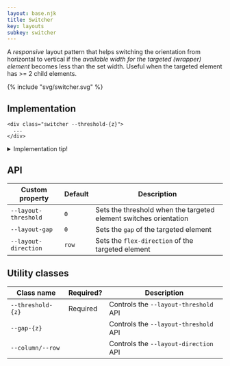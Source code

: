```yaml
---
layout: base.njk
title: Switcher
key: layouts
subkey: switcher
---
```


A _responsive_ layout pattern that helps switching the orientation from horizontal to vertical if the _available width for the targeted (wrapper) element_ becomes less than the set width. Useful when the targeted element has >= 2 child elements.

{% include "svg/switcher.svg" %}

## Implementation

```
<div class="switcher --threshold-{z}">
  ...
</div>
```

<details>
  <summary>Implementation tip!</summary>
  When you apply the <code>switcher</code> pattern to the "fixed" content of <code>sidebar</code> pattern, you can get an impressive layout. On larger available width, the content in the "fixed" sidebar has a vertical orientation. Once the available width decreases, the sidebar transforms into a vertical alignment. But the switcher does the opposite, as it now has more available width. To achieve this, ensure the <code>--threshold-{z}</code> class utility of the switcher has a <code>z+1</code> compared to the sidebar.</p>
</details>

## API

<div>
  <table>
    <thead>
      <tr><th>Custom property</th><th>Default</th><th>Description</th></tr>
    </thead>
    <tbody>
      <tr><td><code>--layout-threshold</code></td><td><code>0</code></td><td>Sets the threshold when the targeted element switches orientation</tr>
      <tr><td><code>--layout-gap</code></td><td><code>0</code></td><td>Sets the <code>gap</code> of the targeted element</tr>
      <tr><td><code>--layout-direction</code></td><td><code>row</code></td><td>Sets the <code>flex-direction</code> of the targeted element</tr>
    </tbody>
  </table>
</div>

## Utility classes

<div>
  <table>
    <thead>
      <tr><th>Class name</th><th>Required?</th><th>Description</th></tr>
    </thead>
    <tbody>
      <tr><td><code>--threshold-{z}</code></td><td>Required</td><td>Controls the <code>--layout-threshold</code> API</tr>
      <tr><td><code>--gap-{z}</code></td><td></td><td>Controls the <code>--layout-threshold</code> API</tr>
      <tr><td><code>--column/--row</code></td><td></td><td>Controls the <code>--layout-direction</code> API</tr>
    </tbody>
  </table>
</div>
